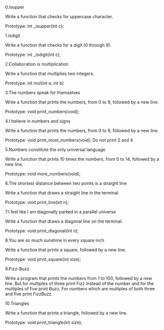 0.isupper

Write a function that checks for uppercase character.

Prototype: int _isupper(int c);

1.isdigit

Write a function that checks for a digit (0 through 9).

Prototype: int _isdigit(int c);

2.Collaboration is multiplication

Write a function that multiplies two integers.

Prototype: int mul(int a, int b)

3.The numbers speak for themselves

Write a function that prints the numbers, from 0 to 9, followed by a new line.

Prototype: void print_numbers(void);

4.I believe in numbers and signs

Write a function that prints the numbers, from 0 to 9, followed by a new line.

Prototype: void print_most_numbers(void);
Do not print 2 and 4

5.Numbers constitute the only universal language

Write a function that prints 10 times the numbers, from 0 to 14, followed by a new line.

Prototype: void more_numbers(void);

6.The shortest distance between two points is a straight line

Write a function that draws a straight line in the terminal.

Prototype: void print_line(int n);

7.I feel like I am diagonally parked in a parallel universe

Write a function that draws a diagonal line on the terminal.

Prototype: void print_diagonal(int n);

8.You are so much sunshine in every square inch

Write a function that prints a square, followed by a new line.

Prototype: void print_square(int size);

9.Fizz-Buzz

Write a program that prints the numbers from 1 to 100, followed by a new line. But for multiples of three print Fizz instead of the number and for the multiples of five print Buzz. For numbers which are multiples of both three and five print FizzBuzz.

10.Triangles

Write a function that prints a triangle, followed by a new line.

Prototype: void print_triangle(int size);
